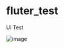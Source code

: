 # fluter_test

UI Test

![image](https://github.com/user-attachments/assets/ecb81ed8-0ae7-4382-bb87-7cacb0fe0fd9)

